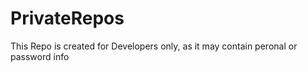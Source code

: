 # PrivateRepos
This Repo is created for Developers only, as it may contain peronal or password info
